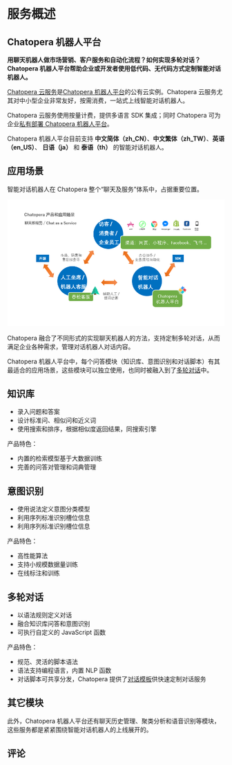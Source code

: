 # 服务概述

## Chatopera 机器人平台

**用聊天机器人做市场营销、客户服务和自动化流程？如何实现多轮对话？Chatopera 机器人平台帮助企业或开发者使用低代码、无代码方式定制智能对话机器人。**

[Chatopera 云服务](https://bot.chatopera.com)是[Chatopera 机器人平台](/products/chatbot-platform/index.html)的公有云实例。Chatopera 云服务尤其对中小型企业非常友好，按需消费，一站式上线智能对话机器人。

Chatopera 云服务使用按量计费，提供多语言 SDK 集成；同时 Chatopera 可为企业[私有部署 Chatopera 机器人平台](/products/chatbot-platform/index.html#私有部署)。

Chatopera 机器人平台目前支持 **中文简体（zh_CN）**、**中文繁体（zh_TW）**、**英语（en_US）**、 **日语（ja）** 和 **泰语（th）** 的智能对话机器人。

## 应用场景

智能对话机器人在 Chatopera 整个“聊天及服务”体系中，占据重要位置。

![](../../images/products/platform/screenshot-20210912-201141.png)


Chatopera 融合了不同形式的实现聊天机器人的方法，支持定制多轮对话，从而满足企业各种需求，管理对话机器人对话内容。

Chatopera 机器人平台中，每个问答模块（知识库、意图识别和对话脚本）有其最适合的应用场景，这些模块可以独立使用，也同时被融入到了[多轮对话](/products/chatbot-platform/explanations/conversation.html)中。

## 知识库

- 录入问题和答案
- 设计标准问、相似问和近义词
- 使用搜索和排序，根据相似度返回结果，同搜索引擎

产品特色：

- 内置的检索模型基于大数据训练
- 完善的问答对管理和词典管理

## 意图识别

- 使用说法定义意图分类模型
- 利用序列标准识别槽位信息
- 利用序列标准识别槽位信息

产品特色：

- 高性能算法
- 支持小规模数据量训练
- 在线标注和训练

## 多轮对话

- 以语法规则定义对话
- 融合知识库问答和意图识别
- 可执行自定义的 JavaScript 函数

产品特色：

- 规范、灵活的脚本语法
- 语法支持编程语言，内置 NLP 函数
- 对话脚本可共享分发，Chatopera 提供了[对话模板](https://github.com/chatopera/chatbot-samples)供快速定制对话服务

## 其它模块

此外，Chatopera 机器人平台还有聊天历史管理、聚类分析和语音识别等模块，这些服务都是紧紧围绕智能对话机器人的上线展开的。


## 评论

<script src="https://utteranc.es/client.js"
        repo="chatopera/docs"
        issue-term="pathname"
        label="Comment"
        theme="github-light"
        crossorigin="anonymous"
        async>
</script>
